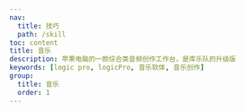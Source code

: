 ```yaml
---
nav:
  title: 技巧
  path: /skill
toc: content
title: 音乐
description: 苹果电脑的一款综合类音频创作工作台，是库乐队的升级版
keywords: [logic pro, logicPro, 音乐软体, 音乐创作]
group:
  title: 音乐
  order: 1
---
```

